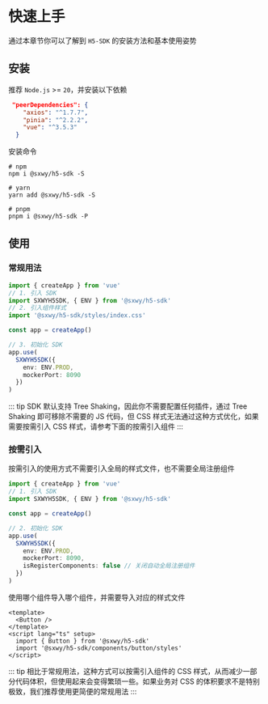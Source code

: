 # 快速上手

通过本章节你可以了解到 `H5-SDK` 的安装方法和基本使用姿势

## 安装

推荐 `Node.js` >= `20`，并安装以下依赖

```json
 "peerDependencies": {
    "axios": "^1.7.7",
    "pinia": "^2.2.2",
    "vue": "^3.5.3"
  }
```

安装命令

```shell
# npm
npm i @sxwy/h5-sdk -S

# yarn
yarn add @sxwy/h5-sdk -S

# pnpm
pnpm i @sxwy/h5-sdk -P
```

## 使用

### 常规用法

```ts
import { createApp } from 'vue'
// 1. 引入 SDK
import SXWYH5SDK, { ENV } from '@sxwy/h5-sdk'
// 2. 引入组件样式
import '@sxwy/h5-sdk/styles/index.css'

const app = createApp()

// 3. 初始化 SDK
app.use(
  SXWYH5SDK({
    env: ENV.PROD,
    mockerPort: 8090
  })
)
```

::: tip
SDK 默认支持 Tree Shaking，因此你不需要配置任何插件，通过 Tree Shaking 即可移除不需要的 JS 代码，但 CSS 样式无法通过这种方式优化，如果需要按需引入 CSS 样式，请参考下面的按需引入组件
:::

### 按需引入

按需引入的使用方式不需要引入全局的样式文件，也不需要全局注册组件

```ts
import { createApp } from 'vue'
// 1. 引入 SDK
import SXWYH5SDK, { ENV } from '@sxwy/h5-sdk'

const app = createApp()

// 2. 初始化 SDK
app.use(
  SXWYH5SDK({
    env: ENV.PROD,
    mockerPort: 8090,
    isRegisterComponents: false // 关闭自动全局注册组件
  })
)
```

使用哪个组件导入哪个组件，并需要导入对应的样式文件

```vue
<template>
  <Button />
</template>
<script lang="ts" setup>
  import { Button } from '@sxwy/h5-sdk'
  import '@sxwy/h5-sdk/components/button/styles'
</script>
```

::: tip
相比于常规用法，这种方式可以按需引入组件的 CSS 样式，从而减少一部分代码体积，但使用起来会变得繁琐一些。如果业务对 CSS 的体积要求不是特别极致，我们推荐使用更简便的常规用法
:::
